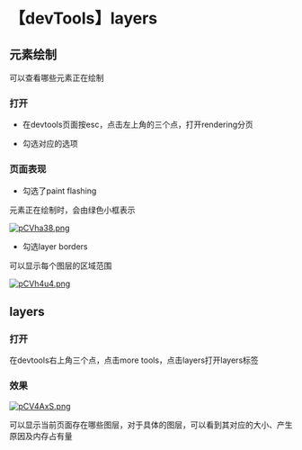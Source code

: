 # 【devTools】layers

## 元素绘制

可以查看哪些元素正在绘制

### 打开

- 在devtools页面按esc，点击左上角的三个点，打开rendering分页

- 勾选对应的选项

### 页面表现

- 勾选了paint flashing

元素正在绘制时，会由绿色小框表示

[![pCVha38.png](https://s1.ax1x.com/2023/06/11/pCVha38.png)](https://imgse.com/i/pCVha38)

- 勾选layer borders

可以显示每个图层的区域范围

[![pCVh4u4.png](https://s1.ax1x.com/2023/06/11/pCVh4u4.png)](https://imgse.com/i/pCVh4u4)

## layers

### 打开

在devtools右上角三个点，点击more tools，点击layers打开layers标签

### 效果

[![pCV4AxS.png](https://s1.ax1x.com/2023/06/11/pCV4AxS.png)](https://imgse.com/i/pCV4AxS)

可以显示当前页面存在哪些图层，对于具体的图层，可以看到其对应的大小、产生原因及内存占有量